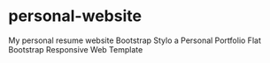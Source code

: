 # personal-website
My personal resume website
Bootstrap Stylo a Personal Portfolio Flat Bootstrap Responsive Web Template

